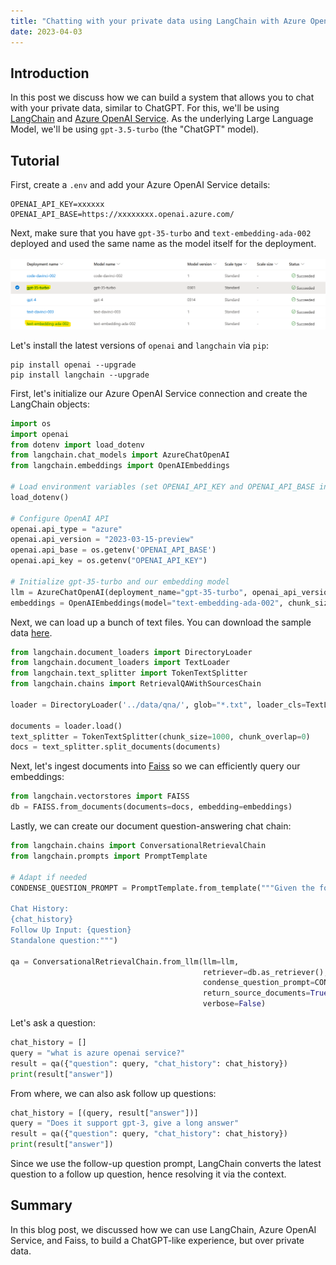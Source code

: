 ```yaml
---
title: "Chatting with your private data using LangChain with Azure OpenAI Service"
date: 2023-04-03
---
```

## Introduction

In this post we discuss how we can build a system that allows you to chat with your private data, similar to ChatGPT. For this, we'll be using [LangChain](https://docs.langchain.com/docs/) and [Azure OpenAI Service](https://azure.microsoft.com/en-us/products/cognitive-services/openai-service). As the underlying Large Language Model, we'll be using `gpt-3.5-turbo` (the "ChatGPT" model).

## Tutorial

First, create a `.env` and add your Azure OpenAI Service details:

```
OPENAI_API_KEY=xxxxxx
OPENAI_API_BASE=https://xxxxxxxx.openai.azure.com/
```

Next, make sure that you have `gpt-35-turbo` and `text-embedding-ada-002` deployed and used the same name as the model itself for the deployment.

![Azure OpenAI Service Model Deployments](/images/model_deployments_chatgpt.png "Azure OpenAI Service Model Deployments")

Let's install the latest versions of `openai` and `langchain` via `pip`:
```
pip install openai --upgrade
pip install langchain --upgrade
```

First, let's initialize our Azure OpenAI Service connection and create the LangChain objects:

```python
import os
import openai
from dotenv import load_dotenv
from langchain.chat_models import AzureChatOpenAI
from langchain.embeddings import OpenAIEmbeddings

# Load environment variables (set OPENAI_API_KEY and OPENAI_API_BASE in .env)
load_dotenv()

# Configure OpenAI API
openai.api_type = "azure"
openai.api_version = "2023-03-15-preview"
openai.api_base = os.getenv('OPENAI_API_BASE')
openai.api_key = os.getenv("OPENAI_API_KEY")

# Initialize gpt-35-turbo and our embedding model
llm = AzureChatOpenAI(deployment_name="gpt-35-turbo", openai_api_version="2023-03-15-preview")
embeddings = OpenAIEmbeddings(model="text-embedding-ada-002", chunk_size=1)
```

Next, we can load up a bunch of text files. You can download the sample data [here](https://github.com/microsoft/azure-openai-in-a-day-workshop/tree/main/data/qna).

```python
from langchain.document_loaders import DirectoryLoader
from langchain.document_loaders import TextLoader
from langchain.text_splitter import TokenTextSplitter
from langchain.chains import RetrievalQAWithSourcesChain

loader = DirectoryLoader('../data/qna/', glob="*.txt", loader_cls=TextLoader)

documents = loader.load()
text_splitter = TokenTextSplitter(chunk_size=1000, chunk_overlap=0)
docs = text_splitter.split_documents(documents)
```

Next, let's ingest documents into [Faiss](https://github.com/facebookresearch/faiss) so we can efficiently query our embeddings:

```python
from langchain.vectorstores import FAISS
db = FAISS.from_documents(documents=docs, embedding=embeddings)
```

Lastly, we can create our document question-answering chat chain:

```python
from langchain.chains import ConversationalRetrievalChain
from langchain.prompts import PromptTemplate

# Adapt if needed
CONDENSE_QUESTION_PROMPT = PromptTemplate.from_template("""Given the following conversation and a follow up question, rephrase the follow up question to be a standalone question.

Chat History:
{chat_history}
Follow Up Input: {question}
Standalone question:""")

qa = ConversationalRetrievalChain.from_llm(llm=llm,
                                           retriever=db.as_retriever(),
                                           condense_question_prompt=CONDENSE_QUESTION_PROMPT,
                                           return_source_documents=True,
                                           verbose=False)
```

Let's ask a question:

```python
chat_history = []
query = "what is azure openai service?"
result = qa({"question": query, "chat_history": chat_history})
print(result["answer"])
```

From where, we can also ask follow up questions:

```python
chat_history = [(query, result["answer"])]
query = "Does it support gpt-3, give a long answer"
result = qa({"question": query, "chat_history": chat_history})
print(result["answer"])
```

Since we use the follow-up question prompt, LangChain converts the latest question to a follow up question, hence resolving it via the context.

## Summary

In this blog post, we discussed how we can use LangChain, Azure OpenAI Service, and Faiss, to build a ChatGPT-like experience, but over private data.
